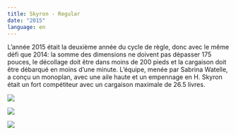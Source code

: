 ```yaml
---
title: Skyron - Regular
date: "2015"
language: en
---
```

L’année 2015 était la deuxième année du cycle de règle, donc avec le même défi que 2014: la somme des dimensions ne doivent pas dépasser 175 pouces, le décollage doit être dans moins de 200 pieds et la cargaison doit être débarqué en moins d’une minute. L’équipe, menée par Sabrina Watelle, a conçu un monoplan, avec une aile haute et un empennage en H. Skyron était un fort compétiteur avec un cargaison maximale de 26.5 livres.

![](https://res.cloudinary.com/decninixz/image/upload/v1595352624/P1070845_roxfwo.jpg)

![](https://res.cloudinary.com/decninixz/image/upload/v1595352622/P1070809_sabrina_watelle_s_conflicted_copy_2016-03-21_z2ehau.jpg)

![](https://res.cloudinary.com/decninixz/image/upload/v1595352610/P1070984_saygoq.jpg)